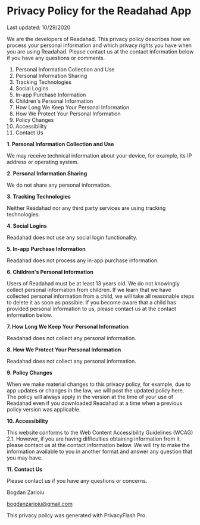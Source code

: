 
# Privacy Policy for the Readahad App


Last updated: 10/29/2020

We are the developers of Readahad. This privacy policy describes how we process your personal information and which privacy rights you have when you are using Readahad. Please contact us at the contact information below if you have any questions or comments.

 1. Personal Information Collection and Use
 2. Personal Information Sharing
 3. Tracking Technologies
 4. Social Logins
 5. In-app Purchase Information
 6. Children's Personal Information
 7. How Long We Keep Your Personal Information
 8. How We Protect Your Personal Information
 9. Policy Changes
 10. Accessibility
 11. Contact Us

**1. Personal Information Collection and Use**

We may receive technical information about your device, for example, its IP address or operating system.


**2. Personal Information Sharing**

We do not share any personal information.


**3. Tracking Technologies**

Neither Readahad nor any third party services are using tracking technologies.

**4. Social Logins**

Readahad does not use any social login functionality.


**5. In-app Purchase Information**

Readahad does not process any in-app purchase information.


**6. Children's Personal Information**

Users of Readahad must be at least 13 years old. We do not knowingly collect personal information from children. If we learn that we have collected personal information from a child, we will take all reasonable steps to delete it as soon as possible. If you become aware that a child has provided personal information to us, please contact us at the contact information below.

**7. How Long We Keep Your Personal Information**

Readahad does not collect any personal information.


**8. How We Protect Your Personal Information**

Readahad does not collect any personal information.


**9. Policy Changes**

When we make material changes to this privacy policy, for example, due to app updates or changes in the law, we will post the updated policy here. The policy will always apply in the version at the time of your use of Readahad even if you downloaded Readahad at a time when a previous policy version was applicable.


**10. Accessibility**

This website conforms to the Web Content Accessibility Guidelines (WCAG) 2.1. However, if you are having difficulties obtaining information from it, please contact us at the contact information below. We will try to make the information available to you in another format and answer any question that you may have.


**11. Contact Us**

Please contact us if you have any questions or concerns.

Bogdan Zarioiu

bogdanzarioiu@gmail.com

This privacy policy was generated with PrivacyFlash Pro.
